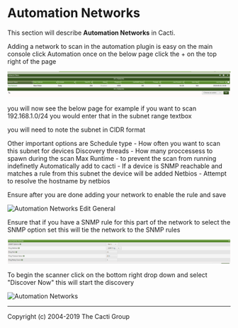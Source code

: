 # Automation Networks

This section will describe **Automation Networks** in Cacti.

Adding a network to scan in the automation plugin is easy  on the main console click Automation
once on the below page click the + on the top right of the page

![Automation Networks](images/automation-network-main.png)

you will now see the below page for example if you want to scan 192.168.1.0/24 you would enter that in the subnet range textbox

you will need to note the subnet in CIDR format

Other important options are
Schedule type - How often you want to scan this subnet for devices
Discovery threads - How many proccessess to spawn during the scan
Max Runtime - to prevent the scan from running indefinetly
Automatically add to cacti - If a device is SNMP reachable and matches a rule from this subnet the device will be added
Netbios - Attempt to resolve the hostname by netbios

Ensure after you are done adding your network to enable the rule and save

![Automation Networks Edit General](images/automation-networks-edit1.png)

Ensure that if you have a SNMP rule for this part of the network to select the  SNMP option set
this will tie the network to the SNMP rules

![Automation Networks Edit General](images/automation-reachability-settings.png)

To begin the scanner click on the bottom right drop down and select "Discover Now" this will start the discovery

![Automation Networks](images/automation-networks.png)

---
Copyright (c) 2004-2019 The Cacti Group
